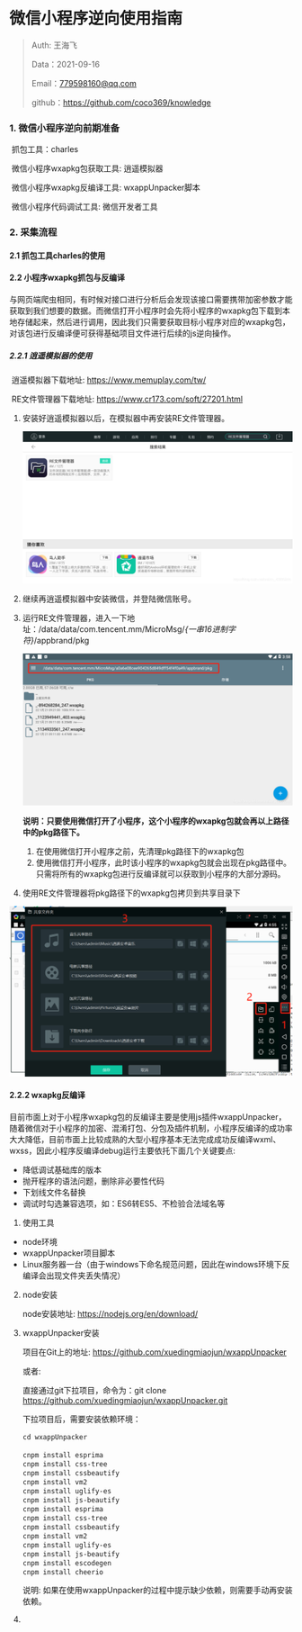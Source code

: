 
# 微信小程序逆向使用指南

>Auth: 王海飞
>
>Data：2021-09-16
>
>Email：779598160@qq.com
>
>github：https://github.com/coco369/knowledge 



### 1. 微信小程序逆向前期准备

​	抓包工具：charles

​	微信小程序wxapkg包获取工具: 逍遥模拟器

​	微信小程序wxapkg反编译工具: wxappUnpacker脚本

​	微信小程序代码调试工具: 微信开发者工具

### 2. 采集流程

#### 2.1 抓包工具charles的使用

#### 2.2 小程序wxapkg抓包与反编译

​		与网页端爬虫相同，有时候对接口进行分析后会发现该接口需要携带加密参数才能获取到我们想要的数据。而微信打开小程序时会先将小程序的wxapkg包下载到本地存储起来，然后进行调用，因此我们只需要获取目标小程序对应的wxapkg包，对该包进行反编译便可获得基础项目文件进行后续的js逆向操作。

##### 2.2.1 逍遥模拟器的使用

​	逍遥模拟器下载地址: https://www.memuplay.com/tw/

​	RE文件管理器下载地址: https://www.cr173.com/soft/27201.html

   1. 安装好逍遥模拟器以后，在模拟器中再安装RE文件管理器。

      ![](../images\逍遥模拟器.png)

   2. 继续再逍遥模拟器中安装微信，并登陆微信账号。

   3. 运行RE文件管理器，进入一下地址：/data/data/com.tencent.mm/MicroMsg/*{一串16进制字符}*/appbrand/pkg

      ![](..\images\微信小程序pkg路径.png)

      **说明：只要使用微信打开了小程序，这个小程序的wxapkg包就会再以上路径中的pkg路径下。**

      1. 在使用微信打开小程序之前，先清理pkg路径下的wxapkg包
      2. 使用微信打开小程序，此时该小程序的wxapkg包就会出现在pkg路径中。只需将所有的wxapkg包进行反编译就可以获取到小程序的大部分源码。

4. 使用RE文件管理器将pkg路径下的wxapkg包拷贝到共享目录下

![](..\images\逍遥模拟器共享文件.png)



#### 2.2.2 wxapkg反编译

​		目前市面上对于小程序wxapkg包的反编译主要是使用js插件wxappUnpacker，随着微信对于小程序的加密、混淆打包、分包及插件机制，小程序反编译的成功率大大降低，目前市面上比较成熟的大型小程序基本无法完成成功反编译wxml、wxss，因此小程序反编译debug运行主要依托下面几个关键要点:

- 降低调试基础库的版本
- 抛开程序的语法问题，删除非必要性代码
- 下划线文件名替换
- 调试时勾选兼容选项，如：ES6转ES5、不检验合法域名等



1. 使用工具

- node环境
- wxappUnpacker项目脚本
- Linux服务器一台（由于windows下命名规范问题，因此在windows环境下反编译会出现文件夹丢失情况）

2. node安装

   node安装地址: https://nodejs.org/en/download/

3. wxappUnpacker安装

   项目在Git上的地址:  https://github.com/xuedingmiaojun/wxappUnpacker

   或者:

   直接通过git下拉项目，命令为：git clone https://github.com/xuedingmiaojun/wxappUnpacker.git

   下拉项目后，需要安装依赖环境：

   ```shell
   cd wxappUnpacker
   
   cnpm install esprima  
   cnpm install css-tree   
   cnpm install cssbeautify
   cnpm install vm2
   cnpm install uglify-es
   cnpm install js-beautify
   cnpm install esprima 
   cnpm install css-tree 
   cnpm install cssbeautify
   cnpm install vm2
   cnpm install uglify-es
   cnpm install js-beautify
   cnpm install escodegen
   cnpm install cheerio 
   ```

   说明: 如果在使用wxappUnpacker的过程中提示缺少依赖，则需要手动再安装依赖。

4. 
